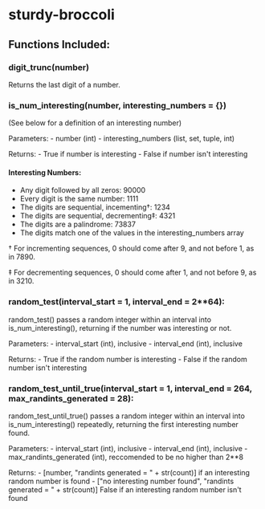 # sturdy-broccoli

 ## Functions Included:
 ### digit_trunc(number)
Returns the last digit of a number.

### is_num_interesting(number, interesting_numbers = {})
(See below for a definition of an interesting number)

Parameters:
    - number (int)
    - interesting_numbers (list, set, tuple, int)

Returns:
    - True if number is interesting
    - False if number isn't interesting

#### Interesting Numbers:
 - Any digit followed by all zeros: 90000
 - Every digit is the same number: 1111
 - The digits are sequential, incementing†: 1234
 - The digits are sequential, decrementing‡: 4321
 - The digits are a palindrome: 73837
 - The digits match one of the values in the interesting_numbers array

 † For incrementing sequences, 0 should come after 9, and not before 1, as in 7890.

 ‡ For decrementing sequences, 0 should come after 1, and not before 9, as in 3210.

### random_test(interval_start = 1, interval_end = 2**64):
random_test() passes a random integer within an interval into is_num_interesting(), returning if the number was interesting or not.

Parameters:
    - interval_start (int), inclusive
    - interval_end (int), inclusive

Returns:
    - True if the random number is interesting
    - False if the random number isn't interesting

### random_test_until_true(interval_start = 1, interval_end = 2**64, max_randints_generated = 2**8):
random_test_until_true() passes a random integer within an interval into is_num_interesting() repeatedly, returning the first interesting number found.

Parameters:
    - interval_start (int), inclusive
    - interval_end (int), inclusive
    - max_randints_generated (int), reccomended to be no higher than 2**8

Returns:
    - [number, "randints generated = " + str(count)] if an interesting random number is found
    - ["no interesting number found", "randints generated = " + str(count)] False if an interesting random number isn't found